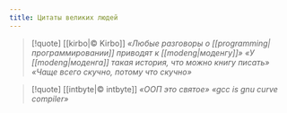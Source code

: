 ```yaml
---
title: Цитаты великих людей
---
```

>[!quote] [[kirbo|© Kirbo]]
> *«Любые разговоры о [[programming|программировании]] приводят к [[modeng|моденгу]]»*
> *«У [[modeng|моденга]] такая история, что можно книгу писать»*
> *«Чаще всего скучно, потому что скучно»*

>[!quote] [[intbyte|© intbyte]]
> *«ООП это святое»*
> *«gcc is gnu curve compiler»*
